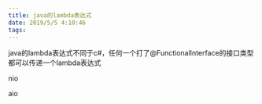 ```yaml
---
title: java的lambda表达式
date: 2019/5/5 4:10:46
tags:
---
```



java的lambda表达式不同于c#，任何一个打了@FunctionalInterface的接口类型都可以传递一个lambda表达式

  


nio 

aio

  

